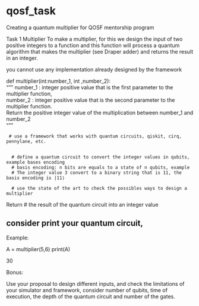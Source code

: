 # qosf_task
Creating a quantum multiplier for QOSF mentorship program

Task 1 Multiplier
To make a multiplier, for this we design the input of two positive integers to a function and this function will process a quantum algorithm that makes the multiplier (see Draper adder) and returns the result in an integer. <br />

you cannot use any implementation already designed by the framework <br />


def multiplier(int:number_1, int ,number_2): <br />
     “”” 
 number_1 : integer positive value that is the first parameter to the multiplier function, <br/>
number_2 : integer positive value that is the second parameter to the multiplier function. <br/>
Return the positive integer value of the multiplication between number_1 and number_2 <br />
     “”” <br />

     # use a framework that works with quantum circuits, qiskit, cirq, pennylane, etc. 


      # define a quantum circuit to convert the integer values in qubits, example bases encoding 
      # basis encoding: n bits are equals to a state of n qubits, example 
      # The integer value 3 convert to a binary string that is 11, the basis encoding is |11⟩
     
      # use the state of the art to check the possibles ways to design a multiplier

  Return # the result of the quantum circuit into an integer value

## consider print your quantum circuit,


Example:

A = multiplier(5,6)
print(A)

30

Bonus: 

Use your proposal to design different inputs, and check the limitations of your simulator and framework, consider number of qubits, time of execution, the depth of the quantum circuit and number of the gates.

